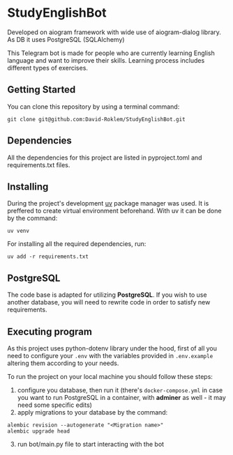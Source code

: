 # StudyEnglishBot
Developed on aiogram framework with wide use of aiogram-dialog library. As DB it uses PostgreSQL (SQLAlchemy)

This Telegram bot is made for people who are currently learning English language and want to 
improve their skills. Learning process includes different types of exercises.

## Getting Started
You can clone this repository by using a terminal command:
```
git clone git@github.com:David-Roklem/StudyEnglishBot.git
```

## Dependencies
All the dependencies for this project are listed in pyproject.toml and requirements.txt files.

## Installing
During the project's development [uv](https://docs.astral.sh/uv/) package manager was used.
It is preffered to create virtual environment beforehand. With uv it can be done by the command:
```
uv venv
```
For installing all the required dependencies, run:
```
uv add -r requirements.txt
```

## PostgreSQL
The code base is adapted for utilizing **PostgreSQL**. If you wish to use another database, you will need to rewrite code in order to satisfy new requirements.

## Executing program
As this project uses python-dotenv library under the hood, first of all you need to configure your `.env` with the variables
provided in `.env.example` altering them according to your needs.

To run the project on your local machine you should follow these steps:

1. configure you database, then run it (there's `docker-compose.yml` in case you want to run PostgreSQL in a container, with **adminer** as well - it may need some specific edits)
2. apply migrations to your database by the command:
```
alembic revision --autogenerate "<Migration name>"
alembic upgrade head
```
3. run bot/main.py file to start interacting with the bot